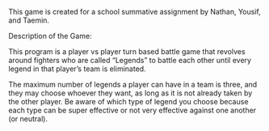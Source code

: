 This game is created for a school summative assignment by Nathan, Yousif, and Taemin.

Description of the Game:

This program is a player vs player turn based battle game that revolves around fighters who are called “Legends” to battle each other until every legend in that player’s team is eliminated.

The maximum number of legends a player can have in a team is three, and they may choose whoever they want, as long as it is not already taken by the other player. Be aware of which type of legend you choose because each type can be super effective or not very effective against one another (or neutral).
